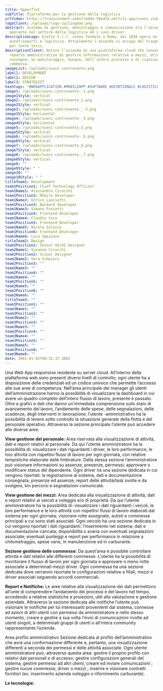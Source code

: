 ```yaml
---
title: Upperflot
subTitle: Piattaforma per la gestione della logistica
urlVideo: https://transcendent-semifreddo-59ed14.netlify.app/suoni_video.mp4
logoClient: /uploads/logo-sailingdao.png
abstract: Sistema di gestione, monitoraggio e comunicazione tra l’azienda
  operante nel settore della logistica ed i suoi driver.
descriptionLogo: Ecofin S.r.l. viene fondata a Roma, dal 2016 opera nel settore
  autotrasporti e logistica. Attualmente l'azienda si occupa del trasporto merci
  per conto terzi.
descriptionClient: Dotare l’azienda di una piattaforma cloud che consenta al
  reparto amministrativo di gestire informazioni relative a mezzi, driver e
  consegne; un monitoraggio, dunque, dell’intero processo e di ciascuna
  commessa.
imageList: /uploads/suoni-controvento.png
label1: DEVELOPMENT
label2: DESIGN
label3: STRATEGIST
hashtags: "#WEBAPPLICATION #MOBILEAPP #SOFTWARE #GESRTIONALE #LOGISTICA"
image1: /uploads/suoni-controvento-_1.png
image1Style: vertical
image2: /uploads/suoni-controvento_2.png
image2Style: vertical
image3: /uploads/suoni-controvento-_-3.png
image3Style: horizontal
image4: /uploads/suoni-controvento-_4.png
image4Style: horizontal
image5: /uploads/suoni-controvento_5.png
image5Style: vertical
image6: /uploads/suoni-controvento-_6.png
image6Style: vertical
image7: /uploads/suoni-controvento_6.png
image7Style: vertical
image8: /uploads/suoni-controvento-_7.png
image8Style: vertical
image9: ""
image9Style: " "
image10: ""
image10Style: " "
titleTeam1: Development
team1Position1: Chief Technology Officier
team1Name1: Alessandro Cirocchi
team1Position2: Mobile Developer
team1Name2: Enrico Lanciotti
team1Position3: Backend developer
team1Name3: Simone Proietti
team1Position4: Frontend Developer
team1Name4: Claudio Coco
team1Position5: Frontend Developer
team1Name5: Nicola Solazzo
team1Position6: Frontend Developer
team1Name6: Luca Spezzano
titleTeam2: Design
team2Position1: Senior UX/UI Designer
team2Name1: Susanna Cirocchi
team2Position2: Visual Designer
team2Name2: Vera Schwierz
team2Position3: ""
team2Name3: ""
team2Position4: ""
team2Name4: ""
team2Position5: ""
team2Name5: ""
team2Position6: ""
team2Name6: ""
titleTeam3: ""
team3Position1: ""
team3Name1: ""
team3Position2: ""
team3Name2: ""
team3Position3: ""
team3Name3: ""
team3Position4: ""
team3Name4: ""
team3Position5: ""
team3Name5: ""
team3Position6: ""
team3Name6: ""
date: 2001-01-01T09:31:37.306Z
---
```

Una Web App responsive residente su server cloud. All’interno della piattaforma web sono presenti diversi livelli di controllo; ogni utente ha a disposizione delle credenziali ed un codice univoco che permette l’accesso alle sue aree di competenza.
Nell’area principale del manager gli utenti dell’amministrazione hanno la possibilità di visualizzare la dashboard in cui avere un quadro completo dell’intero flusso di lavoro, presente e passato. 
Oltre a grafici e dati che danno un’immediata comprensione sullo stato di avanzamento del lavoro, l’andamento delle spese, delle segnalazioni, delle scadenze, degli interventi in lavorazione; l’utente -amministrativo ha la possibilità di tenere sotto controllo la situazione generale della flotta e del personale operativo. 
Attraverso la sezione principale l’utente può accedere alle diverse aree: 

**View gestione del personale:**
Area riservata alla visualizzazione di attività, dati e report relativi al personale.  Da qui l’utente amministratore ha la possibilità di: visualizzare i dati riguardanti i driver, le loro performance, le loro attività con rispettivi flussi di lavoro per ogni giornata, con relative tempistiche elaborate dalle timbrature. Dalla stessa sezione l’amministratore può visionare informazioni su assenze, presenze, permessi; approvare o modificare status del dipendente.
Ogni driver ha una sezione dedicata in cui vengono riportati: la registrazione al sistema, dati e documentazione consegnata; presenze ed assenze; report delle attività/task svolte e da svolgere, km percorsi e segnalazioni comunicate. 

**View gestione dei mezzi:**
Area dedicata alla visualizzazione di attività, dati e report relativi ai veicoli a noleggio e/o di proprietà. Da qui l’utente amministratore ha la possibilità di: visualizzare i dati riguardanti i veicoli, le loro performance e le loro attività con rispettivi flussi di lavoro elaborati dal sistema per ogni giornata; visionare rotte assegnate, autisti  e commesse principali a cui sono stati associati. 
Ogni veicolo ha una sezione dedicata in cui vengono riportati i dati riguardanti: l’inserimento nel sistema; dati e documentazione caricata; disponibilità o avaria con eventuali segnalazioni associate; eventuali punteggi e report per performance in relazione a chilometraggio, spese varie, in manutenzione ed in carburante.

**Sezione gestione delle commesse:**
Da quest’area è possibile controllare attività e dati relativi alle differenti commesse. L’utente ha la possibilità di monitorare il flusso di lavoro per ogni giornata e approvare o meno rotte associate a determinati mezzi driver.
Ogni commessa ha una sezione dedicata dove verranno riportate le configurazioni relative a filiali, mezzi e driver associati seguendo accordi commerciali. 

**Report e Notifiche:**
Le aree relative alla visualizzazione dei dati permettono all’unte di comprendere l’andamento dei processi e del lavoro nel tempo, accedendo a relative statistiche e proiezioni, utili alla valutazione e gestione aziendale. 
Attraverso la sezione dedicata alle notifiche l’utente può visionare le notifiche per lui interessanti provenienti dal sistema, connesse ad azioni di altri utenti con permessi da amministratore e nello stesso momento, creare e gestire a sua volta l’invio di comunicazioni rivolte ad utenti singoli, a determinati gruppi di utenti o all’intera community rappresentante l’azienda.

Area profilo amministrativo
Sezione dedicata al profilo dell’amministrativo che avrà una conformazione differente e, pertanto, una visualizzazione differenti a seconda dei permessi e delle attività associate. Ogni utente amministratore può, attraverso questa area: gestire il proprio profilo con relativi dati personali e di accesso; gestire configurazioni generali del sistema; gestire permessi ad altri utenti; creare ed inviare comunicazioni ; gestire nuove commesse,  driver o mezzi ; inserire e visionare contratti fornitori (es. inserimento azienda noleggio o rifornimento carburante).

**Le tecnologie:**